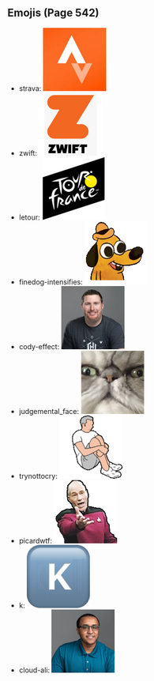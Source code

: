 
## Emojis (Page 542)

* strava: ![strava](output/strava.jpg)
* zwift: ![zwift](output/zwift.png)
* letour: ![letour](output/letour.png)
* finedog-intensifies: ![finedog-intensifies](output/finedog-intensifies.gif)
* cody-effect: ![cody-effect](output/cody-effect.jpg)
* judgemental_face: ![judgemental_face](output/judgemental_face.png)
* trynottocry: ![trynottocry](output/trynottocry.gif)
* picardwtf: ![picardwtf](output/picardwtf.png)
* k: ![k](output/k.png)
* cloud-ali: ![cloud-ali](output/cloud-ali.jpg)
